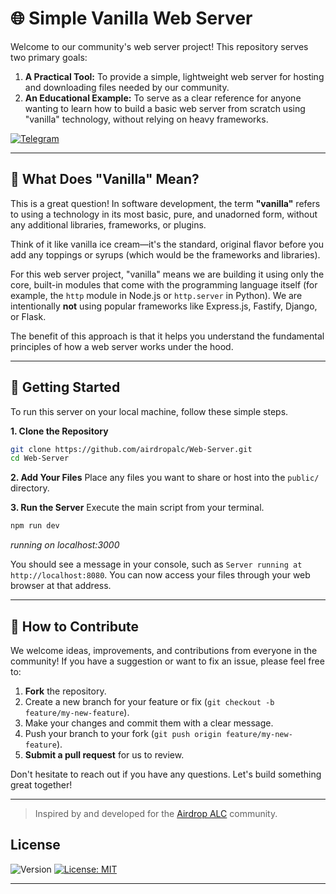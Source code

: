 # 🌐 Simple Vanilla Web Server

Welcome to our community's web server project! This repository serves two primary goals:

1.  **A Practical Tool:** To provide a simple, lightweight web server for hosting and downloading files needed by our community.
2.  **An Educational Example:** To serve as a clear reference for anyone wanting to learn how to build a basic web server from scratch using "vanilla" technology, without relying on heavy frameworks.

 [![Telegram](https://img.shields.io/badge/Community-Airdrop_ALC-26A5E4?style=for-the-badge&logo=telegram)](https://t.me/airdropalc/2779)


---

## 🍦 What Does "Vanilla" Mean?

This is a great question! In software development, the term **"vanilla"** refers to using a technology in its most basic, pure, and unadorned form, without any additional libraries, frameworks, or plugins.

Think of it like vanilla ice cream—it's the standard, original flavor before you add any toppings or syrups (which would be the frameworks and libraries).

For this web server project, "vanilla" means we are building it using only the core, built-in modules that come with the programming language itself (for example, the `http` module in Node.js or `http.server` in Python). We are intentionally **not** using popular frameworks like Express.js, Fastify, Django, or Flask.

The benefit of this approach is that it helps you understand the fundamental principles of how a web server works under the hood.

---

## 🚀 Getting Started

To run this server on your local machine, follow these simple steps.

**1. Clone the Repository**
```bash
git clone https://github.com/airdropalc/Web-Server.git
cd Web-Server
```

**2. Add Your Files**
Place any files you want to share or host into the `public/` directory.

**3. Run the Server**
Execute the main script from your terminal.
```bash
npm run dev
```
*running on localhost:3000*

You should see a message in your console, such as `Server running at http://localhost:8080`. You can now access your files through your web browser at that address.

---

## 🤝 How to Contribute

We welcome ideas, improvements, and contributions from everyone in the community! If you have a suggestion or want to fix an issue, please feel free to:

1.  **Fork** the repository.
2.  Create a new branch for your feature or fix (`git checkout -b feature/my-new-feature`).
3.  Make your changes and commit them with a clear message.
4.  Push your branch to your fork (`git push origin feature/my-new-feature`).
5.  **Submit a pull request** for us to review.

Don't hesitate to reach out if you have any questions. Let's build something great together!

---
> Inspired by and developed for the [Airdrop ALC](https://t.me/airdropalc) community.

## License

![Version](https://img.shields.io/badge/version-1.1.0-blue)
[![License: MIT](https://img.shields.io/badge/License-MIT-yellow.svg)]()

---
